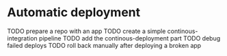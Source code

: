 Automatic deployment
====================

TODO prepare a repo with an app
TODO create a simple continous-integration pipeline
TODO add the continous-deployment part
TODO debug failed deploys
TODO roll back manually after deploying a broken app
